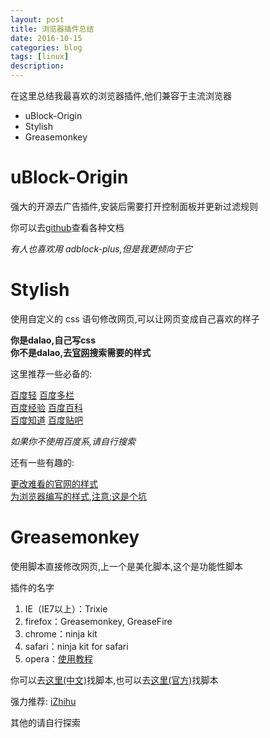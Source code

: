```yaml
---
layout: post
title: 浏览器插件总结
date: 2016-10-15
categories: blog
tags: [linux]
description: 
---
```

在这里总结我最喜欢的浏览器插件,他们兼容于主流浏览器  

- uBlock-Origin  
- Stylish  
- Greasemonkey  

# uBlock-Origin  

强大的开源去广告插件,安装后需要打开控制面板并更新过滤规则  

你可以去[github](https://github.com/gorhill/uBlock)查看各种文档  

*有人也喜欢用 adblock-plus,但是我更倾向于它*  

# Stylish  

使用自定义的 css 语句修改网页,可以让网页变成自己喜欢的样子  

**你是dalao,自己写css**  
**你不是dalao,去[官网](https://userstyles.org)搜索需要的样式**  

这里推荐一些必备的:  

[百度轻](https://userstyles.org/styles/123858/baidu-lite) [百度多栏](https://userstyles.org/styles/127217/theme)  	
[百度经验](https://userstyles.org/styles/132605/theme) [百度百科](https://userstyles.org/styles/130739/theme)  
[百度知道](https://userstyles.org/styles/130901/theme) [百度贴吧](https://userstyles.org/styles/124770/tieba-maverick)  

*如果你不使用百度系,请自行搜索*  

还有一些有趣的:  

[更改难看的官网的样式](https://userstyles.org/styles/browse?category=userstyles.org)  
[为浏览器编写的样式,注意:这是个坑](https://userstyles.org/styles/browse?category=userstyles.org)  

# Greasemonkey  

使用脚本直接修改网页,上一个是美化脚本,这个是功能性脚本  

插件的名字  

1. IE（IE7以上）：Trixie  
2. firefox：Greasemonkey, GreaseFire  
3. chrome：ninja kit  
4. safari：ninja kit for safari  
5. opera：[使用教程](http://lifehacker.com/5366147/make-greasemonkey-scripts-work-in-opera)  

你可以去[这里(中文)](https://greasyfork.org/zh-CN/)找脚本,也可以去[这里(官方)](http://userstyles.org/)找脚本  

强力推荐: [iZhihu](https://greasyfork.org/zh-CN/scripts/350-izhihu)  

其他的请自行探索  

